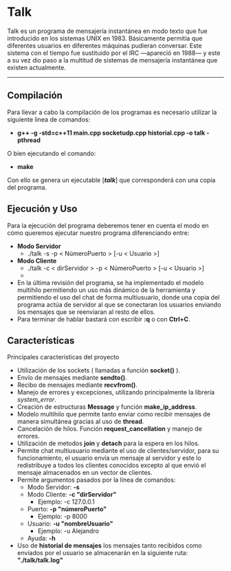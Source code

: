 Talk
===================


Talk es un programa de mensajería instantánea en modo texto que fue introducido en los sistemas UNIX en 1983. Básicamente permitía que diferentes usuarios en diferentes máquinas pudieran conversar. Este sistema con el tiempo fue sustituido por el IRC —apareció en 1988— y este a su vez dio paso a la multitud de sistemas de mensajería instantánea que existen actualmente.

----------


Compilación
-------------

Para llevar a cabo la compilación de los programas es necesario utilizar la siguiente linea de comandos:

 - **g++ -g -std=c++11 main.cpp socketudp.cpp historial.cpp -o talk -pthread**

O bien ejecutando el comando:

 - **make**

Con ello se genera un ejecutable [***talk***] que corresponderá con una copia del programa.

Ejecución y Uso
-------------

Para la ejecución del programa deberemos tener en cuenta el modo en cómo queremos ejecutar nuestro programa diferenciando entre:

 - **Modo Servidor**
	 - ./talk -s -p < NúmeroPuerto > [-u < Usuario >]
 - **Modo Cliente**
	 - ./talk -c < dirServidor > -p < NúmeroPuerto > [-u < Usuario >]
	 - 
 - En la última revisión del programa, se ha implementado el modelo multihilo permitiendo un uso más dinámico de la herramienta y permitiendo el uso del chat de forma multiusuario, donde una copia del programa actúa de servidor al que se conectaran los usuarios enviando los mensajes que se reenviaran al resto de ellos.
 - Para terminar de hablar bastará con escribir **:q** o con **Ctrl+C**.

Características
-------------
Principales características del proyecto

 - Utilización de los sockets ( llamadas a función **socket()** ).
 - Envío de mensajes mediante **sendto()**.
 - Recibo de mensajes mediante **recvfrom()**.
 - Manejo de errores y excepciones, utilizando principalmente la librería *system_error*.
 - Creación de estructuras **Message** y función **make_ip_address**.
 - Modelo multihilo que permite tanto enviar como recibir mensajes de manera simultánea gracias al uso de **thread**.
 - Cancelación de hilos. Función **request_cancellation** y manejo de errores.
 - Utilización de metodos **join** y **detach** para la espera en los hilos.
 - Permite chat multiusuario mediante el uso de clientes/servidor, para su funcionamiento, el usuario envía un mensaje al servidor y este lo redistribuye a todos los clientes conocidos excepto al que envió el mensaje almacenados en un vector de clientes.
 - Permite argumentos pasados por la línea de comandos:
	 - Modo Servidor:  **-s**
	 - Modo Cliente:  **-c "dirServidor"**
		 - Ejemplo:   -c 127.0.0.1
	 - Puerto:  **-p "númeroPuerto"**
		 - Ejemplo:   -p 8000
	 - Usuario:  **-u "nombreUsuario"**
		 - Ejemplo:  -u Alejandro
	 - Ayuda:  **-h**
 - Uso de **historial de mensajes** los mensajes tanto recibidos como enviados por el usuario se almacenarán en la siguiente ruta: **"./talk/talk.log"**
